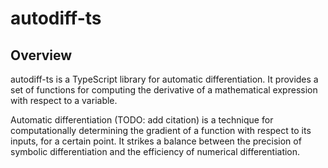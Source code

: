 # autodiff-ts

## Overview
autodiff-ts is a TypeScript library for automatic differentiation. It provides a set of functions for computing the derivative of a mathematical expression with respect to a variable.

Automatic differentiation (TODO: add citation) is a technique for computationally determining the gradient of a function with respect to its inputs, for a certain point. It strikes a balance between the precision of symbolic differentiation and the efficiency of numerical differentiation.
